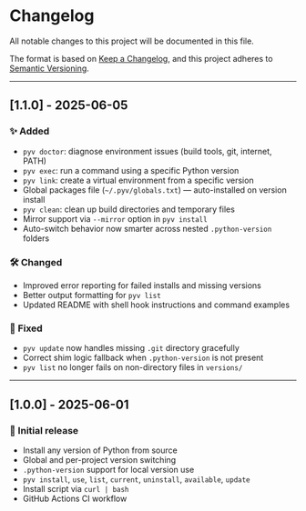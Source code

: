 # Changelog

All notable changes to this project will be documented in this file.

The format is based on [Keep a Changelog](https://keepachangelog.com/en/1.0.0/),
and this project adheres to [Semantic Versioning](https://semver.org/spec/v2.0.0.html).

---

## [1.1.0] - 2025-06-05

### ✨ Added

- `pyv doctor`: diagnose environment issues (build tools, git, internet, PATH)
- `pyv exec`: run a command using a specific Python version
- `pyv link`: create a virtual environment from a specific version
- Global packages file (`~/.pyv/globals.txt`) — auto-installed on version install
- `pyv clean`: clean up build directories and temporary files
- Mirror support via `--mirror` option in `pyv install`
- Auto-switch behavior now smarter across nested `.python-version` folders

### 🛠 Changed

- Improved error reporting for failed installs and missing versions
- Better output formatting for `pyv list`
- Updated README with shell hook instructions and command examples

### 🐛 Fixed

- `pyv update` now handles missing `.git` directory gracefully
- Correct shim logic fallback when `.python-version` is not present
- `pyv list` no longer fails on non-directory files in `versions/`

---

## [1.0.0] - 2025-06-01

### 🚀 Initial release

- Install any version of Python from source
- Global and per-project version switching
- `.python-version` support for local version use
- `pyv install`, `use`, `list`, `current`, `uninstall`, `available`, `update`
- Install script via `curl | bash`
- GitHub Actions CI workflow
